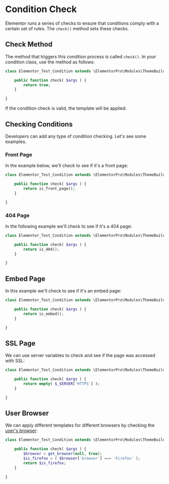 # Condition Check

<Badge type="tip" vertical="top" text="Elementor Pro" /> <Badge type="warning" vertical="top" text="Advanced" />

Elementor runs a series of checks to ensure that conditions comply with a certain set of rules. The `check()` method sets these checks.

## Check Method

The method that triggers this condition process is called `check()`. In your condition class, use the method as follows:

```php
class Elementor_Test_Condition extends \ElementorPro\Modules\ThemeBuilder\Conditions\Condition_Base {

	public function check( $args ) {
		return true;
	}

}
```

If the condition check is valid, the template will be applied.

## Checking Conditions

Developers can add any type of condition checking. Let's see some examples.

### Front Page

In the example below, we'll check to see if it's a front page:

```php
class Elementor_Test_Condition extends \ElementorPro\Modules\ThemeBuilder\Conditions\Condition_Base {

	public function check( $args ) {
		return is_front_page();
	}

}
```

### 404 Page

In the following example we'll check to see if it's a 404 page:

```php
class Elementor_Test_Condition extends \ElementorPro\Modules\ThemeBuilder\Conditions\Condition_Base {

	public function check( $args ) {
		return is_404();
	}

}
```

## Embed Page

In this example we'll check to see if it's an embed page:

```php
class Elementor_Test_Condition extends \ElementorPro\Modules\ThemeBuilder\Conditions\Condition_Base {

	public function check( $args ) {
		return is_embed();
	}

}
```

## SSL Page

We can use server variables to check and see if the page was accessed with SSL:

```php
class Elementor_Test_Condition extends \ElementorPro\Modules\ThemeBuilder\Conditions\Condition_Base {

	public function check( $args ) {
		return empty( $_SERVER['HTTPS'] );
	}

}
```

## User Browser

We can apply different templates for different browsers by checking the [user's browser](https://www.php.net/manual/en/function.get-browser.php):

```php
class Elementor_Test_Condition extends \ElementorPro\Modules\ThemeBuilder\Conditions\Condition_Base {

	public function check( $args ) {
		$browser = get_browser(null, true);
		$is_firefox = ( $browser['browser'] === 'Firefox' );
		return $is_firefox;
	}

}
```
